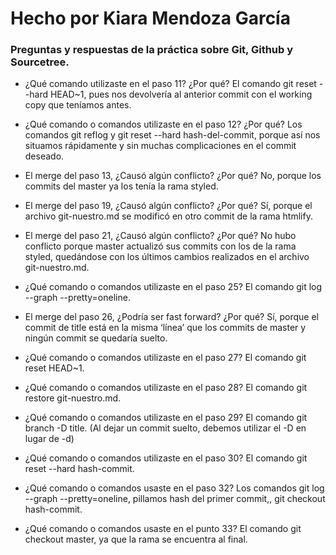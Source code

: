 # Hecho por Kiara Mendoza García
### Preguntas y respuestas de la práctica sobre Git, Github y Sourcetree.

- ¿Qué comando utilizaste en el paso 11? ¿Por qué? 
El comando git reset --hard HEAD~1, pues nos devolvería al anterior commit con el working copy que teníamos antes.

- ¿Qué comando o comandos utilizaste en el paso 12? ¿Por qué?
Los comandos git reflog y git reset --hard hash-del-commit, porque así nos situamos rápidamente y sin muchas complicaciones en el commit deseado.

- El merge del paso 13, ¿Causó algún conflicto? ¿Por qué? 
No, porque los commits del master ya los tenía la rama styled.

- El merge del paso 19, ¿Causó algún conflicto? ¿Por qué? 
Sí, porque el archivo git-nuestro.md se modificó en otro commit de la rama htmlify.

- El merge del paso 21, ¿Causó algún conflicto? ¿Por qué? 
No hubo conflicto porque master actualizó sus commits con los de la rama styled, quedándose con los últimos cambios realizados en el archivo git-nuestro.md.

- ¿Qué comando o comandos utilizaste en el paso 25? 
El comando git log --graph --pretty=oneline.

- El merge del paso 26, ¿Podría ser fast forward? ¿Por qué? 
Sí, porque el commit de title está en la misma ‘línea’ que los commits de master y ningún commit se quedaría suelto.

- ¿Qué comando o comandos utilizaste en el paso 27? 
El comando git reset HEAD~1.

- ¿Qué comando o comandos utilizaste en el paso 28? 
El comando git restore git-nuestro.md.

- ¿Qué comando o comandos utilizaste en el paso 29? 
El comando git branch -D title. (Al dejar un commit suelto, debemos utilizar el -D en lugar de -d)

- ¿Qué comando o comandos utilizaste en el paso 30? 
El comando git reset --hard hash-commit.

- ¿Qué comando o comandos usaste en el paso 32? 
Los comandos git log --graph --pretty=oneline, pillamos hash del primer commit,, git checkout hash-commit.

- ¿Qué comando o comandos usaste en el punto 33? 
El comando git checkout master, ya que la rama se encuentra al final.
